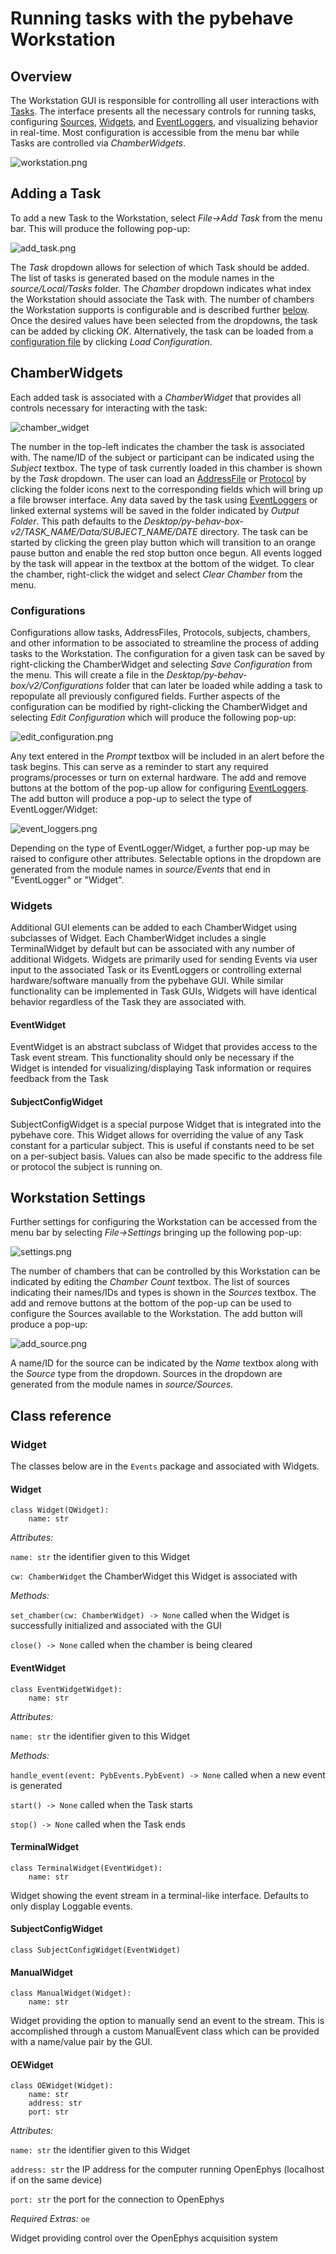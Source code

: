 # Running tasks with the pybehave Workstation

## Overview

The Workstation GUI is responsible for controlling all user interactions with [Tasks](tasks.md). The interface presents all the necessary
controls for running tasks, configuring [Sources](sources.md), [Widgets](events.md), and [EventLoggers](events.md), and visualizing behavior in real-time. Most configuration
is accessible from the menu bar while Tasks are controlled via *ChamberWidgets*.

![workstation.png](img/workstation.png)

## Adding a Task

To add a new Task to the Workstation, select *File->Add Task* from the menu bar. This will produce the following pop-up:

![add_task.png](img/add_task.png)

The *Task* dropdown allows for selection of which Task should be added. The list of tasks is generated based on the module 
names in the *source/Local/Tasks* folder. The *Chamber* dropdown indicates what index the Workstation should associate the Task with.
The number of chambers the Workstation supports is configurable and is described further [below](#workstation-settings). Once the desired values
have been selected from the dropdowns, the task can be added by clicking *OK*. Alternatively, the task can be loaded from a
[configuration file](#configurations) by clicking *Load Configuration*.

## ChamberWidgets

Each added task is associated with a *ChamberWidget* that provides all controls necessary for interacting with the task:

![chamber_widget](img/chamber_widget.png)

The number in the top-left indicates the chamber the task is associated with. The name/ID of the subject or participant can 
be indicated using the *Subject* textbox. The type of task currently loaded in this chamber is shown by the *Task* dropdown.
The user can load an [AddressFile](protocols_addressfiles.md#addressfiles) or [Protocol](protocols_addressfiles.md#protocols) by clicking the folder 
icons next to the corresponding fields which will bring up a file browser interface. Any data saved by the task using 
[EventLoggers](events.md) or linked external systems will be saved in the folder indicated by *Output Folder*. This path defaults to the 
*Desktop/py-behav-box-v2/TASK_NAME/Data/SUBJECT_NAME/DATE* directory. The task can be started by clicking the green play button
which will transition to an orange pause button and enable the red stop button once begun. All events logged by the task will
appear in the textbox at the bottom of the widget. To clear the chamber, right-click the widget and select *Clear Chamber*
from the menu.

### Configurations

Configurations allow tasks, AddressFiles, Protocols, subjects, chambers, and other information to be associated to streamline
the process of adding tasks to the Workstation. The configuration for a given task can be saved by right-clicking the ChamberWidget
and selecting *Save Configuration* from the menu. This will create a file in the *Desktop/py-behav-box/v2/Configurations* folder
that can later be loaded while adding a task to repopulate all previously configured fields. Further aspects of the configuration
can be modified by right-clicking the ChamberWidget and selecting *Edit Configuration* which will produce the following pop-up:

![edit_configuration.png](img/edit_configuration.png)

Any text entered in the *Prompt* textbox will be included in an alert before the task begins. This can serve as a reminder 
to start any required programs/processes or turn on external hardware. The add and remove buttons at the bottom of the pop-up
allow for configuring [EventLoggers](). The add button will produce a pop-up to select the type of EventLogger/Widget:

![event_loggers.png](img/event_loggers.png)

Depending on the type of EventLogger/Widget, a further pop-up may be raised to configure other attributes. Selectable options
in the dropdown are generated from the module names in *source/Events* that end in "EventLogger" or "Widget".

### Widgets

Additional GUI elements can be added to each ChamberWidget using subclasses of Widget. Each ChamberWidget includes a single TerminalWidget by
default but can be associated with any number of additional Widgets. Widgets are primarily used for sending Events via user input
to the associated Task or its EventLoggers or controlling external hardware/software manually from the pybehave GUI. 
While similar functionality can be implemented in Task GUIs, Widgets will have identical behavior regardless of the Task they are associated with.

#### EventWidget

EventWidget is an abstract subclass of Widget that provides access to the Task event stream. This functionality should only be necessary if
the Widget is intended for visualizing/displaying Task information or requires feedback from the Task

#### SubjectConfigWidget

SubjectConfigWidget is a special purpose Widget that is integrated into the pybehave core. This Widget allows for overriding the
value of any Task constant for a particular subject. This is useful if constants need to be set on a per-subject basis. 
Values can also be made specific to the address file or protocol the subject is running on.

## Workstation Settings

Further settings for configuring the Workstation can be accessed from the menu bar by selecting *File->Settings* bringing 
up the following pop-up:

![settings.png](img/settings.png)

The number of chambers that can be controlled by this Workstation can be indicated by editing the *Chamber Count* textbox.
The list of sources indicating their names/IDs and types is shown in the *Sources* textbox.
The add and remove buttons at the bottom of the pop-up can be used to configure the Sources available to the Workstation.
The add button will produce a pop-up:

![add_source.png](img/add_source.png)

A name/ID for the source can be indicated by the *Name* textbox along with the *Source* type from the dropdown. Sources
in the dropdown are generated from the module names in *source/Sources*.

## Class reference

### Widget

The classes below are in the `Events` package and associated with Widgets.

#### Widget

    class Widget(QWidget):
        name: str

*Attributes:*

`name: str` the identifier given to this Widget

`cw: ChamberWidget` the ChamberWidget this Widget is associated with

*Methods:*

`set_chamber(cw: ChamberWidget) -> None` called when the Widget is successfully initialized and associated with the GUI

`close() -> None` called when the chamber is being cleared

#### EventWidget

    class EventWidgetWidget):
        name: str

*Attributes:*

`name: str` the identifier given to this Widget

*Methods:*

`handle_event(event: PybEvents.PybEvent) -> None` called when a new event is generated

`start() -> None` called when the Task starts

`stop() -> None` called when the Task ends

#### TerminalWidget

    class TerminalWidget(EventWidget):
        name: str

Widget showing the event stream in a terminal-like interface. Defaults to only display Loggable events.

#### SubjectConfigWidget
    
    class SubjectConfigWidget(EventWidget)

#### ManualWidget

    class ManualWidget(Widget):
        name: str

Widget providing the option to manually send an event to the stream. This is accomplished through a custom ManualEvent class 
which can be provided with a name/value pair by the GUI.

#### OEWidget

    class OEWidget(Widget):
        name: str
        address: str
        port: str

*Attributes:*

`name: str` the identifier given to this Widget

`address: str` the IP address for the computer running OpenEphys (localhost if on the same device)

`port: str` the port for the connection to OpenEphys

*Required Extras:* `oe`

Widget providing control over the OpenEphys acquisition system
